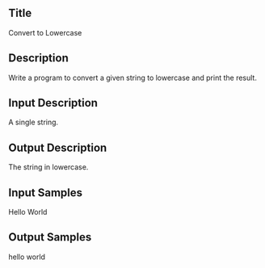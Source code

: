 ## Title
Convert to Lowercase

## Description
Write a program to convert a given string to lowercase and print the result.

## Input Description
A single string.

## Output Description
The string in lowercase.

## Input Samples
Hello World

## Output Samples
hello world
